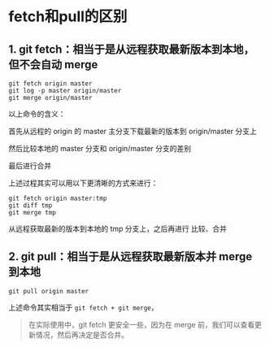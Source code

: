 # fetch和pull的区别

## 1. git fetch：相当于是从远程获取最新版本到本地，但不会自动 merge 



```
git fetch origin master
git log -p master origin/master
git merge origin/master
```

以上命令的含义：

首先从远程的 origin 的 master 主分支下载最新的版本到 origin/master 分支上

然后比较本地的 master 分支和 origin/master 分支的差别

最后进行合并

上述过程其实可以用以下更清晰的方式来进行：

```
git fetch origin master:tmp
git diff tmp
git merge tmp
```

从远程获取最新的版本到本地的 tmp 分支上，之后再进行 比较、合并

## 2. git pull：相当于是从远程获取最新版本并 merge 到本地 



```
git pull origin master
```

上述命令其实相当于 `git fetch + git merge`，

> 在实际使用中，git fetch 更安全一些，因为在 merge 前，我们可以查看更新情况，然后再决定是否合并。